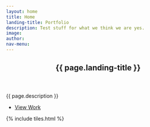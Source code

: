 ```yaml
---
layout: home
title: Home
landing-title: Portfolio
description: Test stuff for what we think we are yes.
image: 
author: 
nav-menu: 
---
```


<!-- Banner -->
<section id="banner">
	<div class="inner">
		<header class="major">
			<h2>{{ page.landing-title }}</h2>
		</header>
		<p>{{ page.description }}</p>
		<ul class="actions">
			<li><a href="#one" class="button next scrolly">View Work</a></li>
		</ul>
	</div>
</section>

<!-- Main -->
<div id="main">



<!-- One -->
{% include tiles.html %}

</div>

